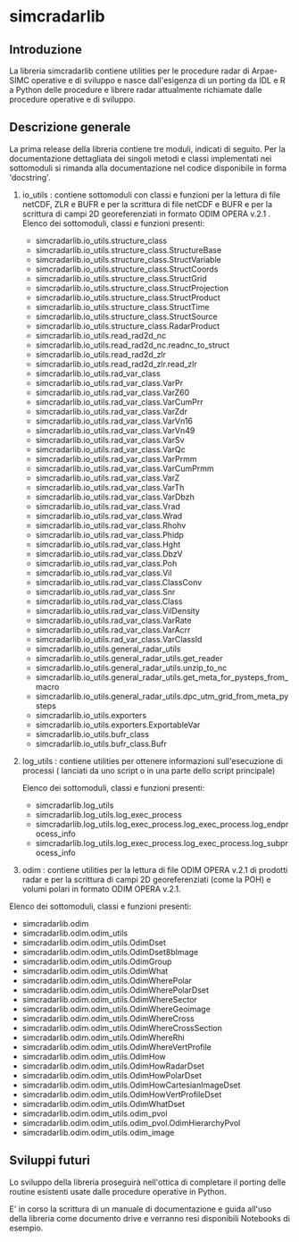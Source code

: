 # simcradarlib

## Introduzione

La libreria simcradarlib contiene utilities per le procedure radar di Arpae-SIMC operative e di sviluppo
e nasce dall'esigenza di un porting da IDL e R a Python delle procedure e librere radar attualmente
richiamate dalle procedure operative e di sviluppo.

## Descrizione generale

La prima release della libreria contiene tre moduli, indicati di seguito.
Per la documentazione dettagliata dei singoli metodi e classi implementati nei sottomoduli si rimanda
alla documentazione nel codice disponibile in forma 'docstring'.

1. io_utils :
   contiene sottomoduli con classi e funzioni per la lettura di file netCDF, ZLR e BUFR e per la scrittura
   di file netCDF e BUFR e per la scrittura di campi 2D georeferenziati in formato ODIM OPERA v.2.1 .
   Elenco dei sottomoduli, classi e funzioni presenti:
   - simcradarlib.io_utils.structure_class
   - simcradarlib.io_utils.structure_class.StructureBase
   - simcradarlib.io_utils.structure_class.StructVariable
   - simcradarlib.io_utils.structure_class.StructCoords
   - simcradarlib.io_utils.structure_class.StructGrid
   - simcradarlib.io_utils.structure_class.StructProjection
   - simcradarlib.io_utils.structure_class.StructProduct
   - simcradarlib.io_utils.structure_class.StructTime
   - simcradarlib.io_utils.structure_class.StructSource
   - simcradarlib.io_utils.structure_class.RadarProduct
   - simcradarlib.io_utils.read_rad2d_nc
   - simcradarlib.io_utils.read_rad2d_nc.readnc_to_struct
   - simcradarlib.io_utils.read_rad2d_zlr
   - simcradarlib.io_utils.read_rad2d_zlr.read_zlr
   - simcradarlib.io_utils.rad_var_class
   - simcradarlib.io_utils.rad_var_class.VarPr
   - simcradarlib.io_utils.rad_var_class.VarZ60
   - simcradarlib.io_utils.rad_var_class.VarCumPrr
   - simcradarlib.io_utils.rad_var_class.VarZdr
   - simcradarlib.io_utils.rad_var_class.VarVn16
   - simcradarlib.io_utils.rad_var_class.VarVn49
   - simcradarlib.io_utils.rad_var_class.VarSv
   - simcradarlib.io_utils.rad_var_class.VarQc
   - simcradarlib.io_utils.rad_var_class.VarPrmm
   - simcradarlib.io_utils.rad_var_class.VarCumPrmm
   - simcradarlib.io_utils.rad_var_class.VarZ
   - simcradarlib.io_utils.rad_var_class.VarTh
   - simcradarlib.io_utils.rad_var_class.VarDbzh
   - simcradarlib.io_utils.rad_var_class.Vrad
   - simcradarlib.io_utils.rad_var_class.Wrad
   - simcradarlib.io_utils.rad_var_class.Rhohv
   - simcradarlib.io_utils.rad_var_class.Phidp
   - simcradarlib.io_utils.rad_var_class.Hght
   - simcradarlib.io_utils.rad_var_class.DbzV
   - simcradarlib.io_utils.rad_var_class.Poh
   - simcradarlib.io_utils.rad_var_class.Vil
   - simcradarlib.io_utils.rad_var_class.ClassConv
   - simcradarlib.io_utils.rad_var_class.Snr
   - simcradarlib.io_utils.rad_var_class.Class
   - simcradarlib.io_utils.rad_var_class.VilDensity
   - simcradarlib.io_utils.rad_var_class.VarRate
   - simcradarlib.io_utils.rad_var_class.VarAcrr
   - simcradarlib.io_utils.rad_var_class.VarClassId
   - simcradarlib.io_utils.general_radar_utils
   - simcradarlib.io_utils.general_radar_utils.get_reader
   - simcradarlib.io_utils.general_radar_utils.unzip_to_nc
   - simcradarlib.io_utils.general_radar_utils.get_meta_for_pysteps_from_macro
   - simcradarlib.io_utils.general_radar_utils.dpc_utm_grid_from_meta_pysteps
   - simcradarlib.io_utils.exporters
   - simcradarlib.io_utils.exporters.ExportableVar
   - simcradarlib.io_utils.bufr_class
   - simcradarlib.io_utils.bufr_class.Bufr

2. log_utils :
   contiene utilities per ottenere informazioni sull'esecuzione di processi ( lanciati da uno script o
   in una parte dello script principale)

   Elenco dei sottomoduli, classi e funzioni presenti:
   - simcradarlib.log_utils
   - simcradarlib.log_utils.log_exec_process
   - simcradarlib.log_utils.log_exec_process.log_exec_process.log_endprocess_info
   - simcradarlib.log_utils.log_exec_process.log_exec_process.log_subprocess_info

3. odim :
   contiene utilities per la lettura di file ODIM OPERA v.2.1 di prodotti radar e per la scrittura di campi
   2D georeferenziati (come la POH) e volumi polari in formato ODIM OPERA v.2.1.
  
  Elenco dei sottomoduli, classi e funzioni presenti:
  - simcradarlib.odim
  - simcradarlib.odim.odim_utils
  - simcradarlib.odim.odim_utils.OdimDset
  - simcradarlib.odim.odim_utils.OdimDset8bImage
  - simcradarlib.odim.odim_utils.OdimGroup
  - simcradarlib.odim.odim_utils.OdimWhat
  - simcradarlib.odim.odim_utils.OdimWherePolar
  - simcradarlib.odim.odim_utils.OdimWherePolarDset
  - simcradarlib.odim.odim_utils.OdimWhereSector
  - simcradarlib.odim.odim_utils.OdimWhereGeoimage
  - simcradarlib.odim.odim_utils.OdimWhereCross
  - simcradarlib.odim.odim_utils.OdimWhereCrossSection
  - simcradarlib.odim.odim_utils.OdimWhereRhi
  - simcradarlib.odim.odim_utils.OdimWhereVertProfile
  - simcradarlib.odim.odim_utils.OdimHow
  - simcradarlib.odim.odim_utils.OdimHowRadarDset
  - simcradarlib.odim.odim_utils.OdimHowPolarDset
  - simcradarlib.odim.odim_utils.OdimHowCartesianImageDset
  - simcradarlib.odim.odim_utils.OdimHowVertProfileDset
  - simcradarlib.odim.odim_utils.OdimWhatDset
  - simcradarlib.odim.odim_utils.odim_pvol
  - simcradarlib.odim.odim_utils.odim_pvol.OdimHierarchyPvol
  - simcradarlib.odim.odim_utils.odim_image

## Sviluppi futuri
Lo sviluppo della libreria proseguirà nell'ottica di completare il porting delle routine esistenti usate
dalle procedure operative in Python.

E' in corso la scrittura di un manuale di documentazione e guida all'uso della libreria come documento
drive e verranno resi disponibili Notebooks di esempio.
